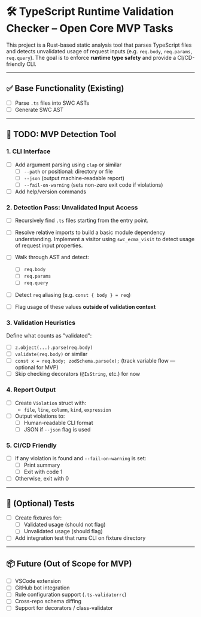 # 🛠️ TypeScript Runtime Validation Checker – Open Core MVP Tasks

This project is a Rust-based static analysis tool that parses TypeScript files and detects unvalidated usage of request inputs (e.g. `req.body`, `req.params`, `req.query`). The goal is to enforce **runtime type safety** and provide a CI/CD-friendly CLI.

---

## ✅ Base Functionality (Existing)

- [ ] Parse `.ts` files into SWC ASTs
- [ ] Generate SWC AST

---

## 🔨 TODO: MVP Detection Tool

### 1. CLI Interface
- [ ] Add argument parsing using `clap` or similar
  - [ ] `--path` or positional: directory or file
  - [ ] `--json` (output machine-readable report)
  - [ ] `--fail-on-warning` (sets non-zero exit code if violations)
- [ ] Add help/version commands

### 2. Detection Pass: Unvalidated Input Access
- [ ] Recursively find `.ts` files starting from the entry point.
- [ ] Resolve relative imports to build a basic module dependency understanding.
Implement a visitor using `swc_ecma_visit` to detect usage of request input properties.

- [ ] Walk through AST and detect:
  - [ ] `req.body`
  - [ ] `req.params`
  - [ ] `req.query`
- [ ] Detect `req` aliasing (e.g. `const { body } = req`)
- [ ] Flag usage of these values **outside of validation context**

### 3. Validation Heuristics
Define what counts as "validated":

- [ ] `z.object(...).parse(req.body)`
- [ ] `validate(req.body)` or similar
- [ ] `const x = req.body; zodSchema.parse(x);` (track variable flow — optional for MVP)
- [ ] Skip checking decorators (`@IsString`, etc.) for now

### 4. Report Output
- [ ] Create `Violation` struct with:
  - `file`, `line`, `column`, `kind`, `expression`
- [ ] Output violations to:
  - [ ] Human-readable CLI format
  - [ ] JSON if `--json` flag is used

### 5. CI/CD Friendly
- [ ] If any violation is found and `--fail-on-warning` is set:
  - [ ] Print summary
  - [ ] Exit with code 1
- [ ] Otherwise, exit with 0

---

## 🧪 (Optional) Tests
- [ ] Create fixtures for:
  - [ ] Validated usage (should not flag)
  - [ ] Unvalidated usage (should flag)
- [ ] Add integration test that runs CLI on fixture directory

---

## 📦 Future (Out of Scope for MVP)
- [ ] VSCode extension
- [ ] GitHub bot integration
- [ ] Rule configuration support (`.ts-validatorrc`)
- [ ] Cross-repo schema diffing
- [ ] Support for decorators / class-validator